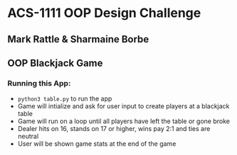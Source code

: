 # ACS-1111 OOP Design Challenge

## Mark Rattle & Sharmaine Borbe
## OOP Blackjack Game

### Running this App:
- `python3 table.py` to run the app
- Game will intialize and ask for user input to create players at a blackjack table
- Game will run on a loop until all players have left the table or gone broke
- Dealer hits on 16, stands on 17 or higher, wins pay 2:1 and ties are neutral
- User will be shown game stats at the end of the game
